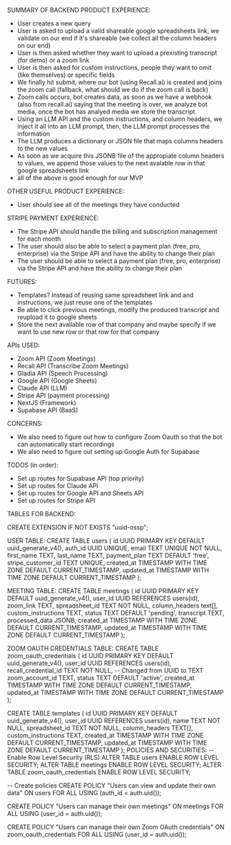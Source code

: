 SUMMARY OF BACKEND PRODUCT EXPERIENCE:
- User creates a new query
- User is asked to upload a valid shareable google spreadsheets link, we validate on our end if it's shareable (we collect all the column headers on our end)
- User is then asked whether they want to upload a prexisting transcript (for demo) or a zoom link
- User is then asked for custom instructions, people they want to omit (like themselves) or specific fields
- We finally hit submit, where our bot (using Recall.ai) is created and joins the zoom call (fallback, what should we do if the zoom call is back)
- Zoom calls occurs, bot creates data, as soon as we have a webhook (also from recall.ai) saying that the meeting is over, we analyze bot media, once the bot has analyed media we store the transcript
- Using an LLM API and the custom instructions, and column headers, we inject it all into an LLM prompt, then, the LLM prompt processes the information
- The LLM produces a dictionary or JSON file that maps columns headers to the new values
- As soon as we acquire this JSONB file of the appropiate column headers to values, we append those values to the next avalable row in that google spreadsheets link
- all of the above is good enough for our MVP

OTHER USEFUL PRODUCT EXPERIENCE:
- User should see all of the meetings they have conducted


STRIPE PAYMENT EXPERIENCE:
- The Stripe API should handle the billing and subscription management for each month
- The user should also be able to select a payment plan (free, pro, enterprise) via the Stripe API and have the ability to change their plan
- The user should be able to select a payment plan (free, pro, enterprise) via the Stripe API and have the ability to change their plan

FUTURES:
- Templates? Instead of reusing same spreadsheet link and and instructions, we just reuse one of the templates
-  Be able to click previous meetings, modify the produced transcript and reupload it to google sheets
- Store the next available row of that company and maybe specify if we want to use new row or that row for that company


APIs USED:
- Zoom API (Zoom Meetings)
- Recall API (Transcribe Zoom Meetings)
- Gladia API (Speech Processing)
- Google API (Google Sheets)
- Claude API (LLM)
- Stripe API (payment processing)
- NextJS (Framework)
- Supabase API (BaaS)



CONCERNS:
- We also need to figure out how to configure Zoom Oauth so that the bot can automatically start recordings
- We also need to figure out setting up Google Auth for Supabase


TODOS (in order):
- Set up routes for Supabase API (top priority)
- Set up routes for Claude API
- Set up routes for Google API and Sheets API
- Set up routes for Stripe API

TABLES FOR BACKEND:

CREATE EXTENSION IF NOT EXISTS "uuid-ossp";

USER TABLE:
CREATE TABLE users (
  id UUID PRIMARY KEY DEFAULT uuid_generate_v4(),
  auth_id UUID UNIQUE,
  email TEXT UNIQUE NOT NULL,
  first_name TEXT,
  last_name TEXT,
  payment_plan TEXT DEFAULT 'free',
  stripe_customer_id TEXT UNIQUE,
  created_at TIMESTAMP WITH TIME ZONE DEFAULT CURRENT_TIMESTAMP,
  updated_at TIMESTAMP WITH TIME ZONE DEFAULT CURRENT_TIMESTAMP
);

MEETING TABLE:
CREATE TABLE meetings (
  id UUID PRIMARY KEY DEFAULT uuid_generate_v4(),
  user_id UUID REFERENCES users(id),
  zoom_link TEXT,
  spreadsheet_id TEXT NOT NULL,
  column_headers text[],
  custom_instructions TEXT,
  status TEXT DEFAULT 'pending',
  transcript TEXT,
  processed_data JSONB,
  created_at TIMESTAMP WITH TIME ZONE DEFAULT CURRENT_TIMESTAMP,
  updated_at TIMESTAMP WITH TIME ZONE DEFAULT CURRENT_TIMESTAMP
);

ZOOM OAUTH CREDENTIALS TABLE:
    CREATE TABLE zoom_oauth_credentials (
    id UUID PRIMARY KEY DEFAULT uuid_generate_v4(),
    user_id UUID REFERENCES users(id),
    recall_credential_id TEXT NOT NULL, -- Changed from UUID to TEXT
    zoom_account_id TEXT,
    status TEXT DEFAULT 'active',
    created_at TIMESTAMP WITH TIME ZONE DEFAULT CURRENT_TIMESTAMP,
    updated_at TIMESTAMP WITH TIME ZONE DEFAULT CURRENT_TIMESTAMP
    );

CREATE TABLE templates (
    id UUID PRIMARY KEY DEFAULT uuid_generate_v4(),
    user_id UUID REFERENCES users(id),
    name TEXT NOT NULL,
    spreadsheet_id TEXT NOT NULL,
    column_headers TEXT[],
    custom_instructions TEXT,
    created_at TIMESTAMP WITH TIME ZONE DEFAULT CURRENT_TIMESTAMP,
    updated_at TIMESTAMP WITH TIME ZONE DEFAULT CURRENT_TIMESTAMP
);
POLICIES AND SECURITIES:
-- Enable Row Level Security (RLS)
ALTER TABLE users ENABLE ROW LEVEL SECURITY;
ALTER TABLE meetings ENABLE ROW LEVEL SECURITY;
ALTER TABLE zoom_oauth_credentials ENABLE ROW LEVEL SECURITY;

-- Create policies
CREATE POLICY "Users can view and update their own data" ON users
  FOR ALL USING (auth_id = auth.uid());

CREATE POLICY "Users can manage their own meetings" ON meetings
  FOR ALL USING (user_id = auth.uid());

CREATE POLICY "Users can manage their own Zoom OAuth credentials" ON zoom_oauth_credentials
  FOR ALL USING (user_id = auth.uid());